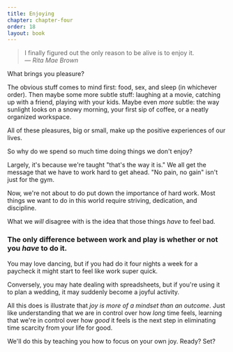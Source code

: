 ```yaml
---
title: Enjoying
chapter: chapter-four
order: 18
layout: book
---
```


> I finally figured out the only reason to be alive is to enjoy it.  
> — *Rita Mae Brown*

What brings you pleasure?

The obvious stuff comes to mind first: food, sex, and sleep (in whichever order). Then maybe some more subtle stuff: laughing at a movie, catching up with a friend, playing with your kids. Maybe even *more* subtle: the way sunlight looks on a snowy morning, your first sip of coffee, or a neatly organized workspace.

All of these pleasures, big or small, make up the positive experiences of our lives.

So why do we spend so much time doing things we don't enjoy?

Largely, it's because we're taught "that's the way it is." We all get the message that we have to work hard to get ahead. "No pain, no gain" isn't just for the gym.

Now, we're not about to do put down the importance of hard work. Most things we want to do in this world require striving, dedication, and discipline.

What we *will* disagree with is the idea that those things *have* to feel bad.

### The only difference between work and play is whether or not you *have* to do it.

You may love dancing, but if you had do it four nights a week for a paycheck it might start to feel like work super quick.

Conversely, you may hate dealing with spreadsheets, but if you're using it to plan a wedding, it may suddenly become a joyful activity.

All this does is illustrate that *joy is more of a mindset than an outcome*. Just like understanding that we are in control over how *long* time feels, learning that we're in control over how *good* it feels is the next step in eliminating time scarcity from your life for good.

We'll do this by teaching you how to focus on your own joy. Ready? Set?
